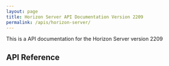 ```yaml
---
layout: page
title: Horizon Server API Documentation Version 2209
permalink: /apis/horizon-server/
---
```


This is a API documentation for the Horizon Server version 2209

## API Reference
<swagger-ui src="./rest-api-swagger-docs.json"/>